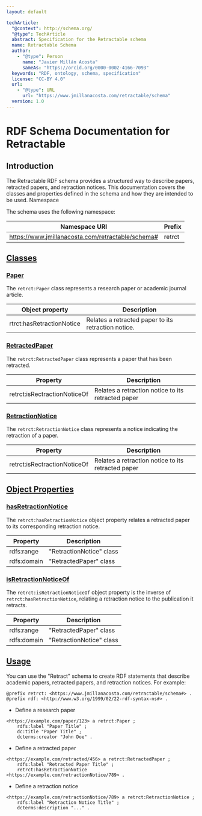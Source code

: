 ```yaml
---
layout: default

techArticle:
  "@context": http://schema.org/
  "@type": TechArticle
  abstract: Specification for the Retractable schema
  name: Retractable Schema
  author:
    - "@type": Person
      name: "Javier Millán Acosta"
      sameAs: "https://orcid.org/0000-0002-4166-7093"
  keywords: "RDF, ontology, schema, specification"
  license: "CC-BY 4.0"
  url:
    - "@type": URL
      url: "https://www.jmillanacosta.com/retractable/schema"
  version: 1.0
---
```



# RDF Schema Documentation for Retractable

## Introduction

The Retractable RDF schema provides a structured way to describe papers, retracted papers, and retraction notices. This documentation covers the classes and properties defined in the schema and how they are intended to be used.
Namespace

The schema uses the following namespace:

| Namespace URI                                 | Prefix   |
|-----------------------------------------------|----------|
| https://www.jmillanacosta.com/retractable/schema# | retrct   |

## [Classes](#Classes)
### [Paper](#Paper)
The `retrct:Paper` class represents a research paper or academic journal article.

| Object property           | Description                                                                                                                            |
|--------------------|-----------------------|
| rtrct:hasRetractionNotice         | Relates a retracted paper to its retraction notice.|

### [RetractedPaper](#RetractedPaper)

The `retrct:RetractedPaper` class represents a paper that has been retracted.

| Property           | Description                                                                                                                            |
|--------------------|----------------------------------------------------------------------------------------------------------------------------------------|
| retrct:isRectractionNoticeOf         | Relates a retraction notice to its retracted paper|

### [RetractionNotice](#RetractionNotice)

The `retrct:RetractionNotice` class represents a notice indicating the retraction of a paper.

| Property           | Description                                                                                                                            |
|--------------------|----------------------------------------------------------------------------------------------------------------------------------------|
| retrct:isRectractionNoticeOf         | Relates a retraction notice to its retracted paper|




## [Object Properties](#ObjectProperties)
### [hasRetractionNotice](#hasRetractionNotice)


The `retrct:hasRetractionNotice` object property relates a retracted paper to its corresponding retraction notice.

| Property           | Description                                                                                                                       |
|--------------------|-----------------------------------------------------------------------------------------------------------------------------------|
| rdfs:range         | "RetractionNotice" class  |
| rdfs:domain         | "RetractedPaper" class  |


### [isRetractionNoticeOf](#isRetractionNoticeOf)

The `retrct:isRetractionNoticeOf` object property is the inverse of `retrct:hasRetractionNotice`, relating a retraction notice to the publication it retracts.

| Property           | Description                                                                                                                       |
|--------------------|-----------------------------------------------------------------------------------------------------------------------------------|
| rdfs:range         | "RetractedPaper" class
| rdfs:domain         | "RetractionNotice" class  |

## [Usage](#Usage)

You can use the "Retract" schema to create RDF statements that describe academic papers, retracted papers, and retraction notices. For example:

```turtle
@prefix retrct: <https://www.jmillanacosta.com/retractable/schema#> .
@prefix rdf: <http://www.w3.org/1999/02/22-rdf-syntax-ns#> .
```

- Define a research paper

```RDF
<https://example.com/paper/123> a retrct:Paper ;
    rdfs:label "Paper Title" ;
    dc:title "Paper Title" ;
    dcterms:creator "John Doe" .
```
- Define a retracted paper

```RDF
<https://example.com/retracted/456> a retrct:RetractedPaper ;
    rdfs:label "Retracted Paper Title" ;
    retrct:hasRetractionNotice <https://example.com/retractionNotice/789> .
```

- Define a retraction notice

```RDF
<https://example.com/retractionNotice/789> a retrct:RetractionNotice ;
    rdfs:label "Retraction Notice Title" ;
    dcterms:description "..." .
```
